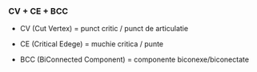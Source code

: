 ### CV + CE + BCC

  * CV  (Cut Vertex)            =  punct critic / punct de articulatie

  * CE  (Critical Edege)        =  muchie critica / punte

  * BCC (BiConnected Component) =  componente biconexe/biconectate
